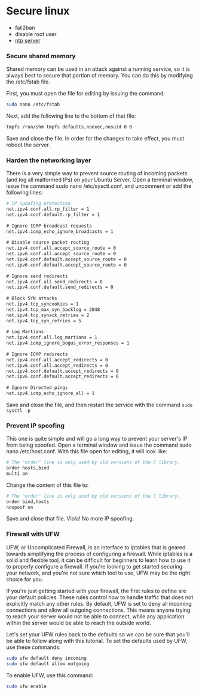 # Secure linux

- fail2ban
- disable root user
- [ntp server](https://www.howtoforge.com/tutorial/ubuntu-ntp-server/)

### Secure shared memory

Shared memory can be used in an attack against a running service, so it is always best to secure that portion of memory. You can do this by modifying the /etc/fstab file.

First, you must open the file for editing by issuing the command:

```bash
sudo nano /etc/fstab
```

Next, add the following line to the bottom of that file:

```bash
tmpfs /run/shm tmpfs defaults,noexec,nosuid 0 0
```

Save and close the file. In order for the changes to take effect, you must reboot the server.

### Harden the networking layer

There is a very simple way to prevent source routing of incoming packets (and log all malformed IPs) on your Ubuntu Server. Open a terminal window, issue the command sudo nano /etc/sysctl.conf, and uncomment or add the following lines:

```bash
# IP Spoofing protection
​net.ipv4.conf.all.rp_filter = 1
​net.ipv4.conf.default.rp_filter = 1
​
​# Ignore ICMP broadcast requests
​net.ipv4.icmp_echo_ignore_broadcasts = 1
​
​# Disable source packet routing
​net.ipv4.conf.all.accept_source_route = 0
​net.ipv6.conf.all.accept_source_route = 0 
​net.ipv4.conf.default.accept_source_route = 0
​net.ipv6.conf.default.accept_source_route = 0
​
​# Ignore send redirects
​net.ipv4.conf.all.send_redirects = 0
​net.ipv4.conf.default.send_redirects = 0
​
​# Block SYN attacks
​net.ipv4.tcp_syncookies = 1
​net.ipv4.tcp_max_syn_backlog = 2048
​net.ipv4.tcp_synack_retries = 2
​net.ipv4.tcp_syn_retries = 5
​
​# Log Martians
​net.ipv4.conf.all.log_martians = 1
​net.ipv4.icmp_ignore_bogus_error_responses = 1
​
​# Ignore ICMP redirects
​net.ipv4.conf.all.accept_redirects = 0
​net.ipv6.conf.all.accept_redirects = 0
​net.ipv4.conf.default.accept_redirects = 0 
​net.ipv6.conf.default.accept_redirects = 0
​
​# Ignore Directed pings
​net.ipv4.icmp_echo_ignore_all = 1
```

Save and close the file, and then restart the service with the command `sudo sysctl -p`

### Prevent IP spoofing

This one is quite simple and will go a long way to prevent your server's IP from being spoofed. Open a terminal window and issue the command sudo nano /etc/host.conf. With this file open for editing, it will look like:

```bash
# The "order" line is only used by old versions of the C library.
​order hosts,bind
​multi on
```

Change the content of this file to:

```bash
# The "order" line is only used by old versions of the C library.
​order bind,hosts
​nospoof on
```

Save and close that file. Viola! No more IP spoofing.

### Firewall with UFW

UFW, or Uncomplicated Firewall, is an interface to iptables that is geared towards simplifying the process of configuring a firewall. While iptables is a solid and flexible tool, it can be difficult for beginners to learn how to use it to properly configure a firewall. If you're looking to get started securing your network, and you're not sure which tool to use, UFW may be the right choice for you.

If you're just getting started with your firewall, the first rules to define are your default policies. These rules control how to handle traffic that does not explicitly match any other rules. By default, UFW is set to deny all incoming connections and allow all outgoing connections. This means anyone trying to reach your server would not be able to connect, while any application within the server would be able to reach the outside world.

Let's set your UFW rules back to the defaults so we can be sure that you'll be able to follow along with this tutorial. To set the defaults used by UFW, use these commands:

```bash
sudo ufw default deny incoming
sudo ufw default allow outgoing
```

To enable UFW, use this command:

```bash
sudo ufw enable
```


